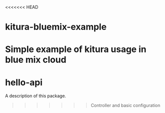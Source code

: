 <<<<<<< HEAD
# kitura-bluemix-example
Simple example of kitura usage in blue mix cloud
=======
# hello-api

A description of this package.
>>>>>>> Controller and basic configuration
